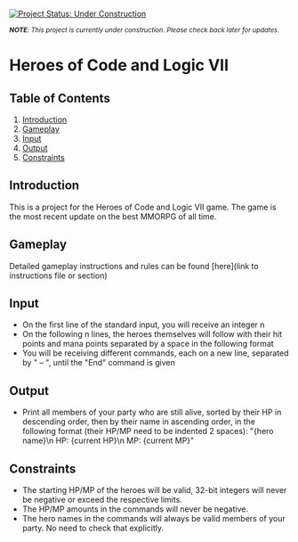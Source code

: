 [![Project Status: Under Construction](https://img.shields.io/badge/Project%20Status-Under%20Construction-yellow)](https://github.com/YavorMarkov/Python_Challanges_and_Solutions)


<i><sub>**NOTE**: This project is currently under construction. Please check back later for updates.</i></sub>

# Heroes of Code and Logic VII

## Table of Contents
1. [Introduction](#introduction)
2. [Gameplay](#gameplay)
3. [Input](#input)
4. [Output](#output)
5. [Constraints](#constraints)


<a name="introduction"></a>
## Introduction
This is a project for the Heroes of Code and Logic VII game. The game is the most recent update on the best MMORPG of all time.

<a name="gameplay"></a>
## Gameplay
Detailed gameplay instructions and rules can be found [here](link to instructions file or section)

<a name="input"></a>
## Input
* On the first line of the standard input, you will receive an integer n
* On the following n lines, the heroes themselves will follow with their hit points and mana points separated by a space in the following format
* You will be receiving different commands, each on a new line, separated by " – ", until the "End" command is given

<a name="output"></a>
## Output
* Print all members of your party who are still alive, sorted by their HP in descending order, then by their name in ascending order, in the following format (their HP/MP need to be indented 2 spaces): "{hero name}\n  HP: {current HP}\n  MP: {current MP}"

<a name="constraints"></a>
## Constraints
* The starting HP/MP of the heroes will be valid, 32-bit integers will never be negative or exceed the respective limits.
* The HP/MP amounts in the commands will never be negative.
* The hero names in the commands will always be valid members of your party. No need to check that explicitly.




